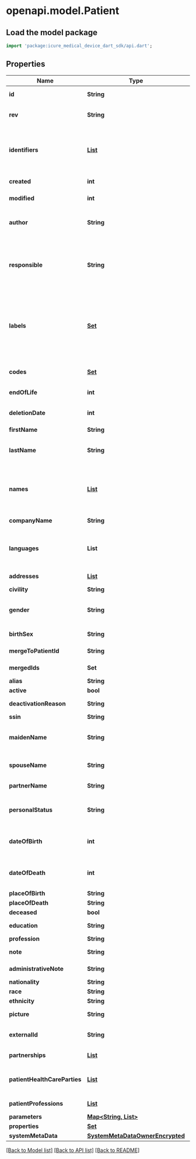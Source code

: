 # openapi.model.Patient

## Load the model package
```dart
import 'package:icure_medical_device_dart_sdk/api.dart';
```

## Properties
Name | Type | Description | Notes
------------ | ------------- | ------------- | -------------
**id** | **String** | the Id of the patient. We encourage using either a v4 UUID or a HL7 Id. | [optional]
**rev** | **String** | the revision of the patient in the database, used for conflict management / optimistic locking. | [optional]
**identifiers** | [**List<Identifier>**](Identifier.md) | Typically used for business / client identifiers. An identifier should identify a patient uniquely and unambiguously. However, iCure can't guarantee the uniqueness of those identifiers : This is something you need to take care of. | [default to const []]
**created** | **int** | the creation date of the patient (encoded as epoch). | [optional]
**modified** | **int** | the last modification date of the patient (encoded as epoch). | [optional]
**author** | **String** | The id of the [User] that created this patient. When creating the patient, this field will be filled automatically by the current user id if not provided. | [optional]
**responsible** | **String** | The id of the data owner that is responsible of this patient. When creating the patient, will be filled automatically by the current user data owner id ([HealthcareProfessional], [Patient] or [MedicalDevice]) if missing | [optional]
**labels** | [**Set<CodingReference>**](CodingReference.md) | A label is an item from a codification system that qualifies a patient as being member of a certain class, whatever the value it might have taken. If the label qualifies the content of a field, it means that whatever the content of the field, the label will always apply. LOINC is a codification system typically used for labels. | [default to const {}]
**codes** | [**Set<CodingReference>**](CodingReference.md) | A code is an item from a codification system that qualifies the content of this patient. | [default to const {}]
**endOfLife** | **int** | Soft delete (unix epoch in ms) timestamp of the patient | [optional]
**deletionDate** | **int** | the soft delete timestamp. When a patient is ”deleted“, this is set to a non null value: the moment of the deletion | [optional]
**firstName** | **String** | the firstname (name) of the patient. | [optional]
**lastName** | **String** | the lastname (surname) of the patient. This is the official lastname that should be used for official administrative purposes. | [optional]
**names** | [**List<PersonName>**](PersonName.md) | the list of all names of the patient, also containing the official full name information. Ordered by preference of use. First element is therefore the official name used for the patient in the application | [default to const []]
**companyName** | **String** | the name of the company this patient is member of. | [optional]
**languages** | **List<String>** | the list of languages spoken by the patient ordered by fluency (alpha-2 code http://www.loc.gov/standards/iso639-2/ascii_8bits.html). | [default to const []]
**addresses** | [**List<Address>**](Address.md) | the list of addresses (with address type). | [default to const []]
**civility** | **String** | Mr., Ms., Pr., Dr. ... | [optional]
**gender** | **String** | the gender of the patient: male, female, indeterminate, changed, changedToMale, changedToFemale, unknown | [optional]
**birthSex** | **String** | the birth sex of the patient: male, female, indeterminate, unknown | [optional]
**mergeToPatientId** | **String** | The id of the patient this patient has been merged with. | [optional]
**mergedIds** | **Set<String>** | The ids of the patients that have been merged inside this patient. | [default to const {}]
**alias** | **String** | An alias of the person, nickname, ... | [optional]
**active** | **bool** | Is the patient active (boolean). | [default to true]
**deactivationReason** | **String** | When not active, the reason for deactivation. | [default to 'DeactivationReason.none']
**ssin** | **String** | Social security inscription number. | [optional]
**maidenName** | **String** | Lastname at birth (can be different of the current name), depending on the country, must be used to design the patient . | [optional]
**spouseName** | **String** | Lastname of the spouse for a married woman, depending on the country, can be used to design the patient. | [optional]
**partnerName** | **String** | Lastname of the partner, should not be used to design the patient. | [optional]
**personalStatus** | **String** | any of `single`, `in_couple`, `married`, `separated`, `divorced`, `divorcing`, `widowed`, `widower`, `complicated`, `unknown`, `contract`, `other`. | [optional]
**dateOfBirth** | **int** | The birthdate encoded as a fuzzy date on 8 positions (YYYYMMDD) MM and/or DD can be set to 00 if unknown (19740000 is a valid date). | [optional]
**dateOfDeath** | **int** | The date of death encoded as a fuzzy date on 8 positions (YYYYMMDD) MM and/or DD can be set to 00 if unknown (19740000 is a valid date). | [optional]
**placeOfBirth** | **String** | The place of birth. | [optional]
**placeOfDeath** | **String** | The place of death. | [optional]
**deceased** | **bool** | Is the patient deceased. | [optional]
**education** | **String** | The level of education (college degree, undergraduate, phd). | [optional]
**profession** | **String** | The current professional activity. | [optional]
**note** | **String** | A text note (can be confidential, encrypted by default). | [optional]
**administrativeNote** | **String** | An administrative note, not confidential. | [optional]
**nationality** | **String** | The nationality of the patient. | [optional]
**race** | **String** | The race of the patient. | [optional]
**ethnicity** | **String** | The ethnicity of the patient. | [optional]
**picture** | **String** | A picture usually saved in JPEG format. | [optional]
**externalId** | **String** | An external (from another source) id with no guarantee or requirement for unicity . | [optional]
**partnerships** | [**List<Partnership>**](Partnership.md) | List of partners, or persons of contact (of class Partnership, see below). | [default to const []]
**patientHealthCareParties** | [**List<PatientHealthCareParty>**](PatientHealthCareParty.md) | Links (usually for therapeutic reasons) between this patient and healthcare parties (of class PatientHealthcareParty). | [default to const []]
**patientProfessions** | [**List<CodingReference>**](CodingReference.md) | Codified list of professions exercised by this patient. | [default to const []]
**parameters** | [**Map<String, List<String>>**](List.md) | Extra parameters | [default to const {}]
**properties** | [**Set<Property>**](Property.md) | Extra properties | [default to const {}]
**systemMetaData** | [**SystemMetaDataOwnerEncrypted**](SystemMetaDataOwnerEncrypted.md) |  | [optional]

[[Back to Model list]](../README.md#documentation-for-models) [[Back to API list]](../README.md#documentation-for-api-endpoints) [[Back to README]](../README.md)
